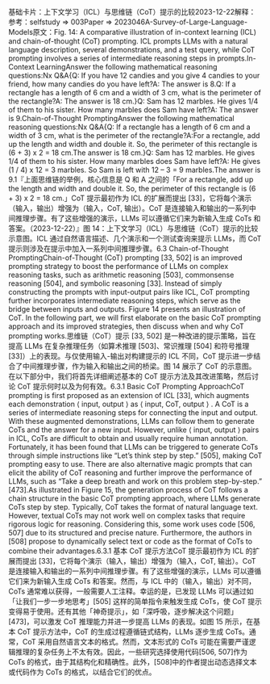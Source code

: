 

基础卡片：上下文学习（ICL）与思维链（CoT）提示的比较2023-12-22解释：参考：selfstudy => 003Paper => 2023046A-Survey-of-Large-Language-Models原文：Fig. 14: A comparative illustration of in-context learning (ICL) and chain-of-thought (CoT) prompting. ICL prompts LLMs with a natural language description, several demonstrations, and a test query, while CoT prompting involves a series of intermediate reasoning steps in prompts.In-Context LearningAnswer the following mathematical reasoning questions:Nx Q&A{Q: If you have 12 candies and you give 4 candies to your friend, how many candies do you have left?A: The answer is 8.Q: If a rectangle has a length of 6 cm and a width of 3 cm, what is the perimeter of the rectangle?A: The answer is 18 cm.}Q: Sam has 12 marbles. He gives 1/4 of them to his sister. How many marbles does Sam have left?A: The answer is 9.Chain-of-Thought PromptingAnswer the following mathematical reasoning questions:Nx Q&A{Q: If a rectangle has a length of 6 cm and a width of 3 cm, what is the perimeter of the rectangle?A:For a rectangle, add up the length and width and double it. So, the perimeter of this rectangle is (6 + 3) x 2 = 18 cm.The answer is 18 cm.}Q: Sam has 12 marbles. He gives 1/4 of them to his sister. How many marbles does Sam have left?A: He gives (1 / 4) x 12 = 3 marbles. So Sam is left with 12 – 3 = 9 marbles.The answer is 9.1『上面思维链的举例，核心信息是 Q 和 A 之间的「For a rectangle, add up the length and width and double it. So, the perimeter of this rectangle is (6 + 3) x 2 = 18 cm.」CoT 提示最初作为 ICL 的扩展而提出 [33]，它将每个演示（输入，输出）增强为（输入，CoT, 输出）。CoT 是连接输入和输出的一系列中间推理步骤。有了这些增强的演示，LLMs 可以遵循它们来为新输入生成 CoTs 和答案。（2023-12-22）』图 14：上下文学习（ICL）与思维链（CoT）提示的比较示意图。ICL 通过自然语言描述、几个演示和一个测试查询来提示 LLMs，而 CoT 提示则涉及在提示中加入一系列中间推理步骤。6.3 Chain-of-Thought PromptingChain-of-Thought (CoT) prompting [33, 502] is an improved prompting strategy to boost the performance of LLMs on complex reasoning tasks, such as arithmetic reasoning [503], commonsense reasoning [504], and symbolic reasoning [33]. Instead of simply constructing the prompts with input-output pairs like ICL, CoT prompting further incorporates intermediate reasoning steps, which serve as the bridge between inputs and outputs. Figure 14 presents an illustration of CoT. In the following part, we will first elaborate on the basic CoT prompting approach and its improved strategies, then discuss when and why CoT prompting works.思维链（CoT）提示 [33, 502] 是一种改进的提示策略，旨在提高 LLMs 在复杂推理任务（如算术推理 [503]、常识推理 [504] 和符号推理 [33]）上的表现。与仅使用输入-输出对构建提示的 ICL 不同，CoT 提示进一步结合了中间推理步骤，作为输入和输出之间的桥梁。图 14 展示了 CoT 的示意图。在以下部分中，我们将首先详细阐述基本的 CoT 提示方法及其改进策略，然后讨论 CoT 提示何时以及为何有效。6.3.1 Basic CoT Prompting ApproachCoT prompting is first proposed as an extension of ICL [33], which augments each demonstration ⟨ input, output ⟩ as ⟨ input, CoT, output ⟩ . A CoT is a series of intermediate reasoning steps for connecting the input and output. With these augmented demonstrations, LLMs can follow them to generate CoTs and the answer for a new input. However, unlike ⟨ input, output ⟩ pairs in ICL, CoTs are difficult to obtain and usually require human annotation. Fortunately, it has been found that LLMs can be triggered to generate CoTs through simple instructions like “Let’s think step by step.” [505], making CoT prompting easy to use. There are also alternative magic prompts that can elicit the ability of CoT reasoning and further improve the performance of LLMs, such as “Take a deep breath and work on this problem step-by-step.” [473].As illustrated in Figure 15, the generation process of CoT follows a chain structure in the basic CoT prompting approach, where LLMs generate CoTs step by step. Typically, CoT takes the format of natural language text. However, textual CoTs may not work well on complex tasks that require rigorous logic for reasoning. Considering this, some work uses code [506, 507] due to its structured and precise nature. Furthermore, the authors in [508] propose to dynamically select text or code as the format of CoTs to combine their advantages.6.3.1 基本 CoT 提示方法CoT 提示最初作为 ICL 的扩展而提出 [33]，它将每个演示（输入，输出）增强为（输入，CoT, 输出）。CoT 是连接输入和输出的一系列中间推理步骤。有了这些增强的演示，LLMs 可以遵循它们来为新输入生成 CoTs 和答案。然而，与 ICL 中的（输入，输出）对不同，CoTs 通常难以获得，一般需要人工注释。幸运的是，已发现 LLMs 可以通过如「让我们一步一步地思考」[505] 这样的简单指令来触发生成 CoTs，使 CoT 提示变得易于使用。还有其他「神奇提示」，如「深呼吸，逐步解决这个问题」[473]，可以激发 CoT 推理能力并进一步提高 LLMs 的表现。如图 15 所示，在基本 CoT 提示方法中，CoT 的生成过程遵循链式结构，LLMs 逐步生成 CoTs。通常，CoT 采用自然语言文本的格式。然而，文本形式的 CoTs 可能在需要严谨逻辑推理的复杂任务上不太有效。因此，一些研究选择使用代码[506, 507]作为 CoTs 的格式，由于其结构化和精确性。此外，[508]中的作者提出动态选择文本或代码作为 CoTs 的格式，以结合它们的优点。